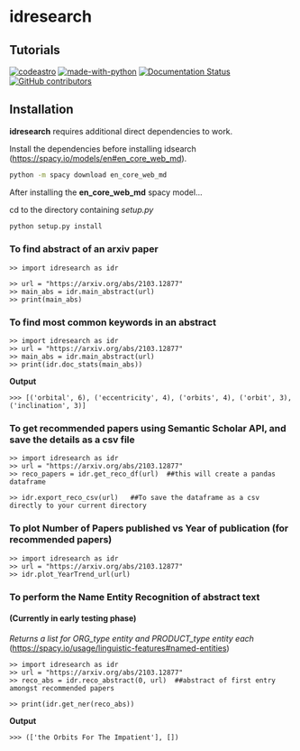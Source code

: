 # idresearch
## Tutorials

[![codeastro](https://img.shields.io/badge/Made%20at-Code/Astro-blueviolet.svg)](https://semaphorep.github.io/codeastro/)
[![made-with-python](https://img.shields.io/badge/Made%20with-Python-1f425f.svg)](https://www.python.org/)
[![Documentation Status](https://readthedocs.org/projects/ansicolortags/badge/?version=latest)]([http://ansicolortags.readthedocs.io/?badge=latest](https://idresearch.readthedocs.io/en/latest/idresearch.html))
[![GitHub contributors](https://img.shields.io/github/contributors/Naereen/badges.svg)](https://GitHub.com/Naereen/badges/graphs/contributors/)

## Installation

**idresearch** requires additional direct dependencies to work.

Install the dependencies before installing idsearch (https://spacy.io/models/en#en_core_web_md).

```sh
python -m spacy download en_core_web_md
```

After installing the **en_core_web_md** spacy model...

cd to the directory containing _setup.py_

```sh
python setup.py install
```

### To find abstract of an arxiv paper

```
>> import idresearch as idr

>> url = "https://arxiv.org/abs/2103.12877"
>> main_abs = idr.main_abstract(url)
>> print(main_abs)
```

### To find most common keywords in an abstract

```
>> import idresearch as idr
>> url = "https://arxiv.org/abs/2103.12877"
>> main_abs = idr.main_abstract(url)
>> print(idr.doc_stats(main_abs))
```
**Output**
```
>>> [('orbital', 6), ('eccentricity', 4), ('orbits', 4), ('orbit', 3), ('inclination', 3)]
```


### To get recommended papers using Semantic Scholar API, and save the details as a csv file

```
>> import idresearch as idr
>> url = "https://arxiv.org/abs/2103.12877"
>> reco_papers = idr.get_reco_df(url)  ##this will create a pandas dataframe

>> idr.export_reco_csv(url)   ##To save the dataframe as a csv directly to your current directory
```


### To plot Number of Papers published vs Year of publication (for recommended papers)

```
>> import idresearch as idr
>> url = "https://arxiv.org/abs/2103.12877"
>> idr.plot_YearTrend_url(url)
```

### To perform the Name Entity Recognition of abstract text
#### (Currently in early testing phase) 
*Returns a list for ORG_type entity and PRODUCT_type entity each* (https://spacy.io/usage/linguistic-features#named-entities)

```
>> import idresearch as idr
>> url = "https://arxiv.org/abs/2103.12877"
>> reco_abs = idr.reco_abstract(0, url)  ##abstract of first entry amongst recommended papers

>> print(idr.get_ner(reco_abs))
```
**Output**
```
>>> (['the Orbits For The Impatient'], []) 
```
